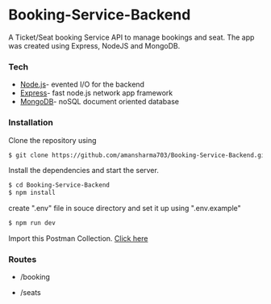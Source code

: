 # Booking-Service-Backend
A Ticket/Seat booking Service API to manage bookings and seat. The app was created using Express, NodeJS and MongoDB.
### Tech
* [Node.js]- evented I/O for the backend
* [Express]- fast node.js network app framework
* [MongoDB]- noSQL document oriented database

### Installation
Clone the repository using
```sh
$ git clone https://github.com/amansharma703/Booking-Service-Backend.git
```
Install the dependencies and start the server.
```sh
$ cd Booking-Service-Backend
$ npm install
```
create ".env" file in souce directory and set it up using ".env.example" 

```sh
$ npm run dev
```
Import this Postman Collection. [Click here](https://www.postman.com/collections/f5826a862de466a14e11)

### Routes
* /booking
* /seats

    
   [Node.js]: <http://nodejs.org>
   [Express]: <http://expressjs.com>
   [MongoDB]:<https://www.mongodb.com/>
